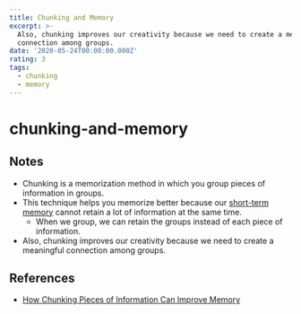 ```yaml
---
title: Chunking and Memory
excerpt: >-
  Also, chunking improves our creativity because we need to create a meaningful
  connection among groups.
date: '2020-05-24T00:00:00.000Z'
rating: 3
tags:
  - chunking
  - memory
---
```


# chunking-and-memory

## Notes

* Chunking is a memorization method in which you group pieces of information in groups.
* This technique helps you memorize better because our [short-term memory](https://github.com/arantespp/arantespp.com/tree/b6972d031c3b14786c74e4cbe8941b4cc5f36c0f/zettelkasten/short-term-memory/README.md) cannot retain a lot of information at the same time.
  * When we group, we can retain the groups instead of each piece of information.
* Also, chunking improves our creativity because we need to create a meaningful connection among groups.

## References

* [How Chunking Pieces of Information Can Improve Memory](https://www.verywellmind.com/chunking-how-can-this-technique-improve-your-memory-2794969)


